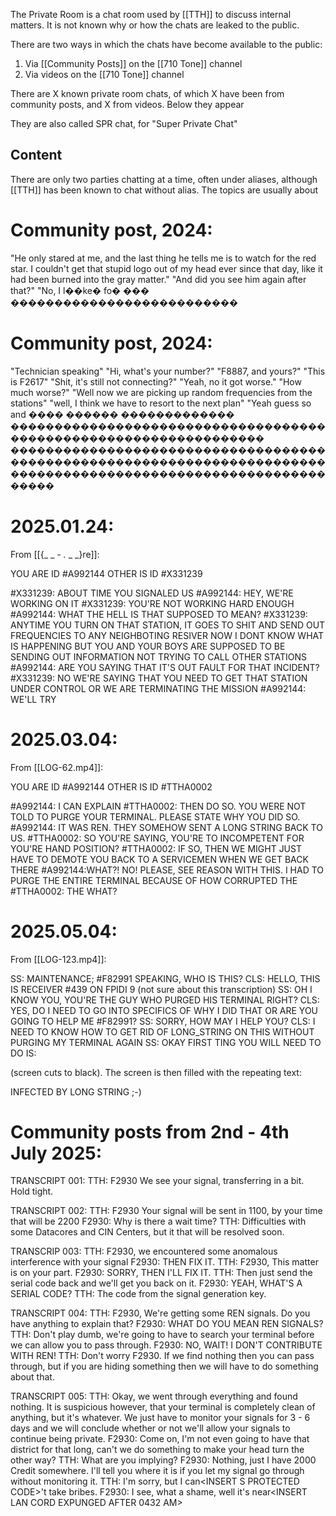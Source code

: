 

The Private Room is a chat room used by [[TTH]] to discuss internal matters. It is not known why or how the chats are leaked to the public.

There are two ways in which the chats have become available to the public:
1. Via [[Community Posts]] on the [[710 Tone]] channel
2. Via videos on the [[710 Tone]] channel

There are X known private room chats, of which X have been from community posts, and X from videos. Below they appear 

They are also called SPR chat, for "Super Private Chat"
## Content
There are only two parties chatting at a time, often under aliases, although [[TTH]] has been known to chat without alias. The topics are usually about 

# Community post, 2024:

"He only stared at me, and the last thing he tells me is to watch for the red star. I couldn't get that stupid logo out of my head ever since that day, like it had been burned into the gray matter."
"And did you see him again after that?"
"No, I l��ke� fo� ��� ��������������������������

# Community post, 2024:

"Technician speaking"
"Hi, what's your number?"
"F8887, and yours?"
"This is F2617"
"Shit, it's still not connecting?"
"Yeah, no it got worse."
"How much worse?"
"Well now we are picking up random frequencies from the stations"
"well, I think we have to resort to the next plan"
"Yeah guess so and ���� ������ ������������� ����������������������������������������������������������������� �����������������������������������������������������������������������������������������������������������������



# 2025.01.24: 
From [[{_ _ _-_ _._ _ _}re]]:

YOU ARE ID #A992144
OTHER IS ID #X331239

#X331239: ABOUT TIME YOU SIGNALED US
#A992144: HEY, WE'RE WORKING ON IT
#X331239: YOU'RE NOT WORKING HARD ENOUGH
#A992144: WHAT THE HELL IS THAT SUPPOSED TO MEAN?
#X331239: ANYTIME YOU TURN ON THAT STATION, IT GOES TO SHIT AND SEND OUT FREQUENCIES TO ANY NEIGHBOTING RESIVER NOW I DONT KNOW WHAT IS HAPPENING BUT YOU AND YOUR BOYS ARE SUPPOSED TO BE SENDING OUT INFORMATION NOT TRYING TO CALL OTHER STATIONS
#A992144: ARE YOU SAYING THAT IT'S OUT FAULT FOR THAT INCIDENT?
#X331239: NO WE'RE SAYING THAT YOU NEED TO GET THAT STATION UNDER CONTROL OR WE ARE TERMINATING THE MISSION
#A992144: WE'LL TRY

# 2025.03.04:
From [[LOG-62.mp4]]:

YOU ARE ID #A992144
OTHER IS ID #TTHA0002    

#A992144: I CAN EXPLAIN
#TTHA0002: THEN DO SO. YOU WERE NOT TOLD TO PURGE YOUR TERMINAL. PLEASE STATE WHY YOU DID SO.
#A992144: IT WAS REN. THEY SOMEHOW SENT A LONG STRING BACK TO US.
#TTHA0002: SO YOU'RE SAYING, YOU'RE TO INCOMPETENT FOR YOU'RE HAND POSITION?
#TTHA0002: IF SO, THEN WE MIGHT JUST HAVE TO DEMOTE YOU BACK TO A SERVICEMEN WHEN WE GET BACK THERE
#A992144:WHAT?! NO! PLEASE, SEE REASON WITH THIS. I HAD TO PURGE THE ENTIRE TERMINAL BECAUSE OF HOW CORRUPTED THE
#TTHA0002: THE WHAT?


# 2025.05.04:
From [[LOG-123.mp4]]:

SS:     MAINTENANCE; #F82991 SPEAKING, WHO IS THIS?
CLS:   HELLO, THIS IS RECEIVER #439 ON FPIDI 9     (not sure about this transcription)
SS:     OH I KNOW YOU, YOU'RE THE GUY WHO PURGED HIS TERMINAL RIGHT?
CLS:   YES, DO I NEED TO GO INTO SPECIFICS OF WHY I DID THAT OR ARE YOU GOING TO HELP ME #F82991?
SS:      SORRY, HOW MAY I HELP YOU?
CLS:    I NEED TO KNOW HOW TO GET RID OF LONG_STRING ON THIS WITHOUT PURGING MY TERMINAL AGAIN
SS:     OKAY FIRST TING YOU WILL NEED TO DO IS:

(screen cuts to black).
The screen is then filled with the repeating text:

INFECTED BY LONG STRING ;-) 


# Community posts from 2nd - 4th July 2025:

TRANSCRIPT 001:
TTH: F2930 We see your signal, transferring in a bit. Hold tight.

TRANSCRIPT 002:
TTH: F2930 Your signal will be sent in 1100, by your time that will be 2200
F2930: Why is there a wait time?
TTH: Difficulties with some Datacores and CIN Centers, but it that will be resolved soon.

TRANSCRIP 003:
TTH: F2930, we encountered some anomalous interference with your signal
F2930: THEN FIX IT.
TTH: F2930, This matter is on your part.
F2930: SORRY, THEN I'LL FIX IT.
TTH: Then just send the serial code back and we'll get you back on it.
F2930: YEAH, WHAT'S A SERIAL CODE?
TTH: The code from the signal generation key.

TRANSCRIPT 004:
TTH: F2930, We're getting some REN signals. Do you have anything to explain that?
F2930: WHAT DO YOU MEAN REN SIGNALS?
TTH: Don't play dumb, we're going to have to search your terminal before we can allow you to pass through.
F2930: NO, WAIT! I DON'T CONTRIBUTE WITH REN!
TTH: Don't worry F2930. If we find nothing then you can pass through, but if you are hiding something then we will have to do something about that.

TRANSCRIPT 005:
TTH: Okay, we went through everything and found nothing. It is suspicious however, that your terminal is completely clean of anything, but it's whatever. We just have to monitor your signals for 3 - 6 days and we will conclude whether or not we'll allow your signals to continue being private.
F2930: Come on, I'm not even going to have that district for that long, can't we do something to make your head turn the other way?
TTH: What are you implying?
F2930: Nothing, just I have 2000 Credit somewhere. I'll tell you where it is if you let my signal go through without monitoring it.
TTH: I'm sorry, but I can\<INSERT S PROTECTED CODE>'t take bribes.
F2930: I see, what a shame, well it's near\<INSERT LAN CORD EXPUNGED AFTER 0432 AM>
